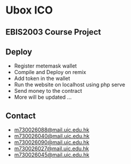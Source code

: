 # Ubox ICO

## EBIS2003 Course Project

## Deploy

- Register metemask wallet
- Compile and Deploy on remix
- Add token in the wallet
- Run the website on localhost using php serve
- Send money to the contract
- More will be updated ...

## Contact
- m730026088@mail.uic.edu.hk
- m730026040@mail.uic.edu.hk
- m730026090@mail.uic.edu.hk
- m730026027@mail.uic.edu.hk
- m730026045@mail.uic.edu.hk